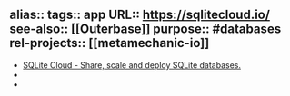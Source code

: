 alias::
tags:: app
URL:: https://sqlitecloud.io/
see-also:: [[Outerbase]]
purpose:: #databases
rel-projects:: [[metamechanic-io]]
-
- [SQLite Cloud - Share, scale and deploy SQLite databases.](https://sqlitecloud.io/)
-
-
